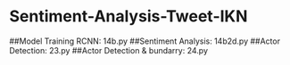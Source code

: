 ﻿# Sentiment-Analysis-Tweet-IKN
##Model Training RCNN: 14b.py
##Sentiment Analysis: 14b2d.py
##Actor Detection: 23.py
##Actor Detection & bundarry: 24.py
